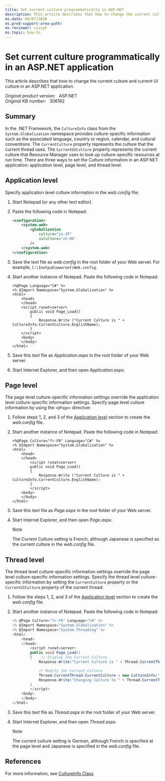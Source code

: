 ```yaml
---
title: Set current culture programmatically in ASP.NET
description: This article describes that how to change the current culture and CurrentUICulture in an ASP.NET application.
ms.date: 04/07/2020
ms.prod-support-area-path: 
ms.reviewer: cissyh
ms.topic: how-to
---
```

# Set current culture programmatically in an ASP.NET application

This article describes that how to change the current culture and current UI culture in an ASP.NET application.

_Original product version:_ &nbsp; ASP.NET  
_Original KB number:_ &nbsp; 306162

## Summary

In the .NET Framework, the `CultureInfo` class from the `System.Globalization` namespace provides culture-specific information such as the associated language, country or region, calendar, and cultural conventions. The `CurrentCulture` property represents the culture that the current thread uses. The `CurrentUICulture` property represents the current culture that Resource Manager uses to look up culture-specific resources at run time. There are three ways to set the Culture information in an ASP.NET application: application level, page level, and thread level.

## Application level

Specify application level culture information in the *web.config* file:

1. Start Notepad (or any other text editor).
2. Paste the following code in Notepad:

    ```xml
    <configuration>
        <system.web>
            <globalization
                culture="ja-JP"
                uiCulture="zh-HK"
            />
        </system.web>
    </configuration>
    ```

3. Save the text file as *web.config* in the root folder of your Web server. For example, `C:\Inetpub\wwwroot\Web.config`.
4. Start another instance of Notepad. Paste the following code in Notepad:

    ```aspx-csharp
    <%@Page Language="C#" %>
    <% @Import Namespace="System.Globalization" %>
    <html>
        <head>
        </head>
        <script runat=server>
            public void Page_Load()
            {
                Response.Write ("Current Culture is " + CultureInfo.CurrentCulture.EnglishName);
            }
        </script>
        <body>
        </body>
    </html>
    ```

5. Save this text file as *Application.aspx* in the root folder of your Web server.
6. Start Internet Explorer, and then open *Application.aspx*.

## Page level

The page level culture-specific information settings override the application level culture-specific information settings. Specify page level culture information by using the `<@Page>` directive:

1. Follow steps 1, 2, and 3 of the [Application level](#application-level) section to create the *web.config* file.
2. Start another instance of Notepad. Paste the following code in Notepad:

    ```aspx-csharp
    <%@Page Culture="fr-FR" Language="C#" %>
    <% @Import Namespace="System.Globalization" %>
    <html>
        <head>
        </head>
            <script runat=server>
            public void Page_Load()
            {
                Response.Write ("Current Culture is " + CultureInfo.CurrentCulture.EnglishName);
            }
            </script>
        <body>
        </body>
    </html>
    ```

3. Save this text file as *Page.aspx* in the root folder of your Web server.
4. Start Internet Explorer, and then open *Page.aspx*.
    > [!NOTE]
    > The Current Culture setting is French, although Japanese is specified as the current culture in the *web.config* file.

## Thread level

The thread level culture-specific information settings override the page level culture-specific information settings. Specify the thread level culture-specific information by setting the `CurrentCulture` property or the `CurrentUICulture` property of the current thread:

1. Follow the steps 1, 2, and 3 of the [Application level](#application-level) section to create the *web.config* file.
2. Start another instance of Notepad. Paste the following code in Notepad:

    ```csharp
    <% @Page Culture="fr-FR" Language="C#" %>
    <% @Import Namespace="System.Globalization" %>
    <% @Import Namespace="System.Threading" %>
    <html>
        <head>
        </head>
            <script runat=server>
            public void Page_Load()
            {    // Display the Current Culture
                Response.Write("Current Culture is " + Thread.CurrentThread.CurrentCulture.EnglishName + "<br>");

                // Modify the Current Culture
                Thread.CurrentThread.CurrentCulture = new CultureInfo("de-DE");
                Response.Write("Changing Culture to " + Thread.CurrentThread.CurrentCulture.EnglishName + "<br>");
            }
            </script>
        <body>
        </body>
    </html>
    ```

3. Save this text file as *Thread.aspx* in the root folder of your Web server.
4. Start Internet Explorer, and then open *Thread.aspx*.

    > [!NOTE]
    > The current culture setting is German, although French is specified at the page level and Japanese is specified in the *web.config* file.

## References

For more information, see [CultureInfo Class](/dotnet/api/system.globalization.cultureinfo).

